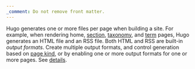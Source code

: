 ```yaml
---
_comment: Do not remove front matter.
---
```

Hugo generates one or more files per page when building a site. For example, when rendering home, [section], [taxonomy], and [term] pages, Hugo generates an HTML file and an RSS file. Both HTML and RSS are built-in _output formats_. Create multiple output formats, and control generation based on [page kind], or by enabling one or more output formats for one or more pages. See&nbsp;[details].

[section]: /getting-started/glossary/#section
[taxonomy]: /getting-started/glossary/#taxonomy
[term]: /getting-started/glossary/#term
[page kind]: /getting-started/glossary/#page-kind
[details]: /templates/output-formats/
